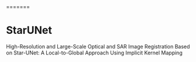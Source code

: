 =======
# StarUNet
High-Resolution and Large-Scale Optical and SAR Image Registration Based on Star-UNet: A Local-to-Global Approach Using Implicit Kernel Mapping
